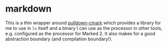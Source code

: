 # markdown

This is a thin wrapper around [pulldown-cmark][p-c] which provides a library for me to use in `lx` itself and a binary I can use as the processor in other tools, e.g. configured as the processor for Marked 2. It also makes for a good abstraction boundary (and compilation boundary!).

[p-c]: https://github.com/raphlinus/pulldown-cmark
